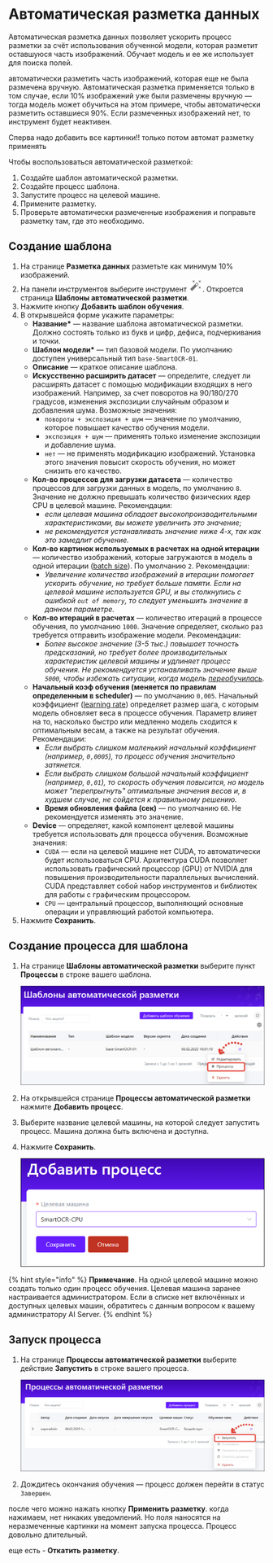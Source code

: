 # Автоматическая разметка данных

Автоматическая разметка данных позволяет ускорить процесс разметки за счёт использования обученной модели, которая разметит оставшуюся часть изображений. Обучает модель и ее же использует для поиска полей.

 автоматически разметить часть изображений, которая еще не была размечена вручную. Автоматическая разметка применяется только в том случае, если 10% изображений уже были размечены вручную — тогда модель может обучиться на этом примере, чтобы автоматически разметить оставшиеся 90%. Если размеченных изображений нет, то инструмент будет неактивен.

Сперва надо добавить все картинки!! только потом автомат разметку применять

Чтобы воспользоваться автоматической разметкой:
1. Создайте шаблон автоматической разметки.
1. Создайте процесс шаблона.
1. Запустите процесс на целевой машине. 
1. Примените разметку.
1. Проверьте автоматически размеченные изображения и поправьте разметку там, где это необходимо.


## Создание шаблона

1. На странице **Разметка данных** разметьте как минимум 10% изображений.
1. На панели инструментов выберите инструмент ![](<../../../../../primo-ai/resources/user/smartocr/labeling/automarkup-tool.png>). Откроется страница **Шаблоны автоматической разметки**.
1. Нажмите кнопку **Добавить шаблон обучения**.
1. В открывшейся форме укажите параметры:
   * **Название\*** — название шаблона автоматической разметки. Должно состоять только из букв и цифр, дефиса, подчеркивания и точки.
   * **Шаблон модели\*** — тип базовой модели. По умолчанию доступен универсальный тип `base-SmartOCR-01`. 
   * **Описание** —  краткое описание шаблона.
   * **Искусственно расширить датасет** — определите, следует ли расширять датасет с помощью модификации входящих в него изображений. Например, за счет поворотов на 90/180/270 градусов, изменения экспозиции случайным образом и добавления шума. Возможные значения:
     * `повороты + экспозиция + шум` — значение по умолчанию, которое повышает качество обучения модели.
     * `экспозиция + шум` — применять только изменение экспозиции и добавление шума.
     * `нет` — не применять модификацию изображений. Установка этого значения повысит скорость обучения, но может снизить его качество.
   * **Кол-во процессов для загрузки датасета** — количество процессов для загрузки данных в модель, по умолчанию `8`. Значение не должно превышать количество физических ядер CPU в целевой машине. Рекомендации:
     * *если целевая машина обладает высокопроизводительными характеристиками, вы можете увеличить это значение;*
     * *не рекомендуется устанавливать значение ниже 4-х, так как это замедлит обучение.*
   * **Кол-во картинок используемых в расчетах на одной итерации** — количество изображений, которые загружаются в модель в одной итерации ([batch size](https://docs.primo-rpa.ru/primo-rpa/primo-rpa-ai-server/glossary#batch-size)). По умолчанию `2`. Рекомендации:
     * *Увеличение количества изображений в итерации помогает ускорить обучение, но требует больше памяти. Если на целевой машине используется GPU, и вы столкнулись с ошибкой `out of memory`, то следует уменьшить значение в данном параметре.*
   * **Кол-во итераций в расчетах** — количество итераций в процессе обучения, по умолчанию `1000`. Значение определяет, сколько раз требуется отправить изображение модели. Рекомендации:
     * *Более высокое значение (3-5 тыс.) повышает точность предсказаний, но требует более производительных характеристик целевой машины и удлиняет процесс обучения. Не рекомендуется устанавливать значение выше `5000`, чтобы избежать ситуации, когда модель [переобучилась](https://docs.primo-rpa.ru/primo-rpa/primo-rpa-ai-server/glossary#pereobuchenie).*
   * **Начальный коэф обучения (меняется по правилам определенным в scheduler)** — по умолчанию `0,005`. Начальный коэффициент ([learning rate](https://docs.primo-rpa.ru/primo-rpa/primo-rpa-ai-server/glossary#learning-rate-lr)) определяет размер шага, с которым модель обновляет веса в процессе обучения. Параметр влияет на то, насколько быстро или медленно модель сходится к оптимальным весам, а также на результат обучения. Рекомендации:
     * *Если выбрать слишком маленький начальный коэффициент (например, `0,0005`), то процесс обучения значительно затянется.* 
     * *Если выбрать слишком большой начальный коэффициент (например, `0,01`), то скорость обучения повысится, но модель может "перепрыгнуть" оптимальные значения весов и, в худшем случае, не сойдется к правильному решению.* 
     * **Время обновления файла (сек)** — по умолчанию `60`. Не рекомендуется изменять это значение. 
   * **Device** — определяет, какой компонент целевой машины требуется использовать для процесса обучения. Возможные значения:
     * `CUDA` — если на целевой машине нет CUDA, то автоматически будет использоваться CPU. Архитектура CUDA позволяет использовать графический процессор (GPU) от NVIDIA для повышения производительности параллельных вычислений. CUDA представляет собой набор инструментов и библиотек для работы с графическим процессором. 
     * `CPU` — центральный процессор, выполняющий основные операции и управляющий работой компьютера.
1. Нажмите **Сохранить**.

## Создание процесса для шаблона

1. На странице **Шаблоны автоматической разметки** выберите пункт **Процессы** в строке вашего шаблона. 

   ![](<../../../../../primo-ai/resources/user/smartocr/labeling/automarking-all.png>)

1. На открывшейся странице **Процессы автоматической разметки** нажмите **Добавить процесс**.
1. Выберите название целевой машины, на которой следует запустить процесс. Машина должна быть включена и доступна.
1. Нажмите **Сохранить**.

   ![](<../../../../../primo-ai/resources/user/smartocr/labeling/automarking-processes-create.png>) 

{% hint style="info" %}
**Примечание**. На одной целевой машине можно создать только один процесс обучения. Целевая машина заранее настраивается администратором. Если в списке нет включённых и доступных целевых машин, обратитесь с данным вопросом к вашему администратору AI Server.
{% endhint %}


## Запуск процесса 

1. На странице **Процессы автоматической разметки** выберите действие **Запустить** в строке вашего процесса.

   ![](<../../../../../primo-ai/resources/user/smartocr/labeling/automarking-processes-run.png>) 

1. Дождитесь окончания обучения — процесс должен перейти в статус `Завершен`. 

после чего можно нажать кнопку **Применить разметку**. когда нажимаем, нет никаких уведомлений. Но поля наносятся на неразмеченные картинки на момент запуска процесса. Процесс довольно длительный.

еще есть - **Откатить разметку**. 
